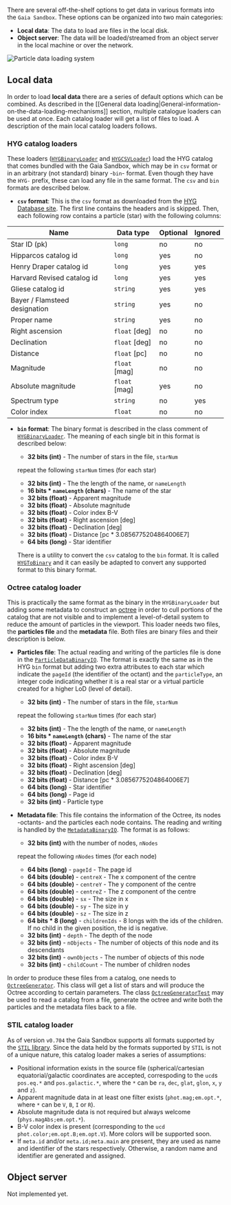 There are several off-the-shelf options to get data in various formats into the `Gaia Sandbox`. These options can be organized into two main categories:

- **Local data**: The data to load are files in the local disk.
- **Object server**: The data will be loaded/streamed from an object server in the local machine or over the network.

![Particle data loading system](http://www.zah.uni-heidelberg.de/fileadmin/user_upload/gaia/gaiasandbox/img/diagrams/catalog-loading.png "Particle data loading system")

## Local data

In order to load **local data** there are a series of default options which can be combined. As described in the [[General data loading|General-information-on-the-data-loading-mechanisms]] section, multiple catalogue loaders can be used at once. Each catalog loader will get a list of files to load. A description of the main local catalog loaders follows.

### HYG catalog loaders
These loaders ([`HYGBinaryLoader`](/ari-zah/gaiasandbox/blob/master/core/src/gaia/cu9/ari/gaiaorbit/data/stars/HYGBinaryLoader.java) and [`HYGCSVLoader`](/ari-zah/gaiasandbox/blob/master/core/src/gaia/cu9/ari/gaiaorbit/data/stars/HYGCSVLoader.java)) load the HYG catalog that comes bundled with the Gaia Sandbox, which may be in `csv` format or in an arbitrary (not standard) binary -`bin`- format. Even though they have the `HYG-` prefix, these can load any file in the same format. The `csv` and `bin` formats are described below.
  - **`csv` format**: This is the `csv` format as downloaded from the [HYG Database site](http://www.astronexus.com/hyg). The first line contains the headers and is skipped. Then, each following row contains a particle (star) with the following columns:

   Name                             | Data type      | Optional  | Ignored
   ---------------------------------|----------------|-----------|---------
   Star ID (pk)                     | `long`         | no        | no
   Hipparcos catalog id             | `long`         | yes       | no
   Henry Draper catalog id          | `long`         | yes       | yes
   Harvard Revised catalog id       | `long`         | yes       | yes
   Gliese catalog id                | `string`       | yes       | yes
   Bayer / Flamsteed designation    | `string`       | yes       | no
   Proper name                      | `string`       | yes       | no
   Right ascension                  | `float` [deg]  | no        | no
   Declination                      | `float` [deg]  | no        | no
   Distance                         | `float` [pc]   | no        | no
   Magnitude                        | `float` [mag]  | no        | no
   Absolute magnitude               | `float` [mag]  | yes       | no
   Spectrum type                    | `string`       | no        | yes
   Color index                      | `float`        | no        | no
 
  - **`bin` format**: The binary format is described in the class comment of [`HYGBinaryLoader`](/ari-zah/gaiasandbox/blob/master/core/src/gaia/cu9/ari/gaiaorbit/data/stars/HYGBinaryLoader.java). The meaning of each single bit in this format is described below:

    - **32 bits (int)** - The number of stars in the file, `starNum`

    repeat the following `starNum` times (for each star)

    - **32 bits (int)** - The the length of the name, or `nameLength`
    - **16 bits * `nameLength` (chars)** - The name of the star
    - **32 bits (float)** - Apparent magnitude
    - **32 bits (float)** - Absolute magnitude
    - **32 bits (float)** - Color index B-V
    - **32 bits (float)** - Right ascension [deg]
    - **32 bits (float)** - Declination [deg]
    - **32 bits (float)** - Distance [pc * 3.0856775204864006E7]
    - **64 bits (long)** - Star identifier
  
    There is a utility to convert the `csv` catalog to the `bin` format. It is called [`HYGToBinary`](/ari-zah/gaiasandbox/blob/master/core/src/gaia/cu9/ari/gaiaorbit/data/stars/HYGToBinary.java) and it can easily be adapted to convert any supported format to this binary format.

### Octree catalog loader
This is practically the same format as the binary in the `HYGBinaryLoader` but adding some metadata to construct an [octree](http://en.wikipedia.org/wiki/Octree) in order to cull portions of the catalog that are not visible and to implement a level-of-detail system to reduce the amount of particles in the viewport. This loader needs two files, the **particles file** and the **metadata** file. Both files are binary files and their description is below.
  - **Particles file**: The actual reading and writing of the particles file is done in the [`ParticleDataBinaryIO`](/ari-zah/gaiasandbox/blob/master/core/src/gaia/cu9/ari/gaiaorbit/data/octreegen/ParticleDataBinaryIO.java). The format is exactly the same as in the HYG `bin` format but adding two extra attributes to each star which indicate the `pageId` (the identifier of the octant) and the `particleType`, an integer code indicating whether it is a real star or a virtual particle created for a higher LoD (level of detail).

    - **32 bits (int)** - The number of stars in the file, `starNum`

    repeat the following `starNum` times (for each star)

    - **32 bits (int)** - The the length of the name, or `nameLength`
    - **16 bits * `nameLength` (chars)** - The name of the star
    - **32 bits (float)** - Apparent magnitude
    - **32 bits (float)** - Absolute magnitude
    - **32 bits (float)** - Color index B-V
    - **32 bits (float)** - Right ascension [deg]
    - **32 bits (float)** - Declination [deg]
    - **32 bits (float)** - Distance [pc * 3.0856775204864006E7]
    - **64 bits (long)** - Star identifier
    - **64 bits (long)** - Page id
    - **32 bits (int)** - Particle type

  - **Metadata file**: This file contains the information of the Octree, its nodes -octants- and the particles each node contains. The reading and writing is handled by the [`MetadataBinaryIO`](/ari-zah/gaiasandbox/blob/master/core/src/gaia/cu9/ari/gaiaorbit/data/octreegen/MetadataBinaryIO.java). The format is as follows:

    - **32 bits (int)** with the number of nodes, `nNodes`

    repeat the following `nNodes` times (for each node)

    - **64 bits (long)** - `pageId` - The page id
    - **64 bits (double)** - `centreX` - The x component of the centre
    - **64 bits (double)** - `centreY` - The y component of the centre
    - **64 bits (double)** - `centreZ` - The z component of the centre
    - **64 bits (double)** - `sx` - The size in x
    - **64 bits (double)** - `sy` - The size in y
    - **64 bits (double)** - `sz` - The size in z
    - **64 bits * 8 (long)** - `childrenIds` - 8 longs with the ids of the children. If no child in the given position, the id is negative.
    - **32 bits (int)** - `depth` - The depth of the node
    - **32 bits (int)** - `nObjects` - The number of objects of this node and its descendants
    - **32 bits (int)** - `ownObjects` - The number of objects of this node
    - **32 bits (int)** - `childCount` - The number of children nodes

In order to produce these files from a catalog, one needs to [`OctreeGenerator`](/ari-zah/gaiasandbox/blob/master/core/src/gaia/cu9/ari/gaiaorbit/data/octreegen/OctreeGenerator.java). This class will get a list of stars and will produce the Octree according to certain parameters. The class [`OctreeGeneratorTest`](/ari-zah/gaiasandbox/blob/master/core/src/gaia/cu9/ari/gaiaorbit/data/octreegen/OctreeGeneratorTest.java) may be used to read a catalog from a file, generate the octree and write both the particles and the metadata files back to a file.

### STIL catalog loader
As of version `v0.704` the Gaia Sandbox supports all formats supported by the [`STIL` library](http://www.star.bristol.ac.uk/~mbt/stil/). Since the data held by the formats supported by `STIL` is not of a unique nature, this catalog loader makes a series of assumptions:

- Positional information exists in the source file (spherical/cartesian equatorial/galactic coordinates are accepted, correspoding to the `ucd`s `pos.eq.*` and `pos.galactic.*`, where the `*` can be `ra`, `dec`, `glat`, `glon`, `x`, `y` and `z`).
- Apparent magnitude data in at least one filter exists (`phot.mag;em.opt.*`, where `*` can be `V`, `B`, `I` or `R`).
- Absolute magnitude data is not required but always welcome (`phys.magAbs;em.opt.*`).
- B-V color index is present (corresponding to the `ucd` `phot.color;em.opt.B;em.opt.V`). More colors will be supported soon.
- If `meta.id` and/or `meta.id;meta.main` are present, they are used as name and identifier of the stars respectively. Otherwise, a random name and identifier are generated and assigned.

## Object server

Not implemented yet.